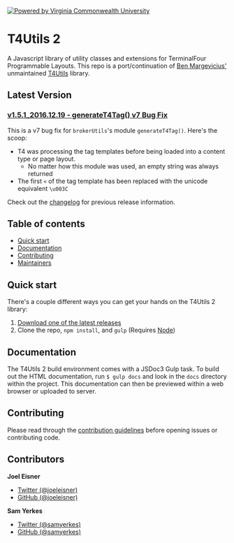 [![Powered by Virginia Commonwealth University](https://t4tools.vcu.edu/github/images/powered-by.svg)](http://www.vcu.edu/)

# T4Utils 2
A Javascript library of utility classes and extensions for TerminalFour Programmable Layouts. This repo is a port/continuation of [Ben Margevicius'](https://github.com/bdm4) unmaintained [T4Utils](https://github.com/FPBSchoolOfNursing/T4Utils) library.

## Latest Version

### [v1.5.1_2016.12.19 - generateT4Tag() v7 Bug Fix](https://github.com/virginiacommonwealthuniversity/T4Utils2/releases/tag/v1.5.1_2016.12.19)
This is a v7 bug fix for `brokerUtils`'s module `generateT4Tag()`. Here's the scoop:
* T4 was processing the tag templates before being loaded into a content type or page layout.
    * No matter how this module was used, an empty string was always returned
* The first `<` of the tag template has been replaced with the unicode equivalent `\u003C`

Check out the [changelog](changelog.md) for previous release information.

## Table of contents
* [Quick start](#quick-start)
* [Documentation](#documentation)
* [Contributing](#contributing)
* [Maintainers](#maintainers)

## Quick start
There's a couple different ways you can get your hands on the T4Utils 2 library:

1. [Download one of the latest releases](https://github.com/virginiacommonwealthuniversity/T4Utils2/releases)
2. Clone the repo, `npm install`, and `gulp` (Requires [Node](https://nodejs.org/))

## Documentation
The T4Utils 2 build environment comes with a JSDoc3 Gulp task. To build out the HTML documentation, run `$ gulp docs` and look in the `docs` directory within the project. This documentation can then be previewed within a web browser or uploaded to server.

## Contributing
Please read through the [contribution guidelines](contribute.md) before opening issues or contributing code.

## Contributors
**Joel Eisner**
* [Twitter (@joeleisner)](https://twitter.com/joeleisner)
* [GitHub (@joeleisner)](https://github.com/joeleisner)

**Sam Yerkes**
* [Twitter (@samyerkes)](https://twitter.com/samyerkes)
* [GitHub (@samyerkes)](https://github.com/samyerkes)
